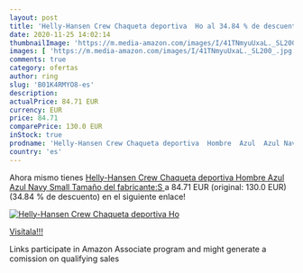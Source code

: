 ```yaml
---
layout: post
title: 'Helly-Hansen Crew Chaqueta deportiva  Ho al 34.84 % de descuento'
date: 2020-11-25 14:02:14
thumbnailImage: 'https://m.media-amazon.com/images/I/41TNmyuUxaL._SL200_.jpg'
images: [ 'https://m.media-amazon.com/images/I/41TNmyuUxaL._SL200_.jpg' ]
comments: true
category: ofertas
author: ring
slug: 'B01K4RMYO8-es'
description:
actualPrice: 84.71 EUR
currency: EUR
price: 84.71
comparePrice: 130.0 EUR
inStock: true
prodname: 'Helly-Hansen Crew Chaqueta deportiva  Hombre  Azul  Azul Navy   Small  Tamaño del fabricante:S '
country: 'es'
---
```


Ahora mismo tienes [Helly-Hansen Crew Chaqueta deportiva  Hombre  Azul  Azul Navy   Small  Tamaño del fabricante:S ](https://www.amazon.es/dp/B01K4RMYO8/?tag=tolees-21) a 84.71 EUR (original: 130.0 EUR) (34.84 %  de descuento) en el siguiente enlace!

[![Helly-Hansen Crew Chaqueta deportiva  Ho](https://m.media-amazon.com/images/I/41TNmyuUxaL._SL200_.jpg)](https://www.amazon.es/dp/B01K4RMYO8/?tag=tolees-21)

[Visítala!!!](https://www.amazon.es/dp/B01K4RMYO8/?tag=tolees-21)

Links participate in Amazon Associate program and might generate a comission on qualifying sales
